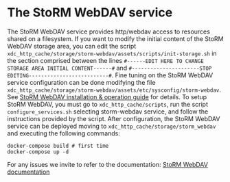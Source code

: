 # The StoRM WebDAV service

The StoRM WebDAV service provides http/webdav access to resources shared on a filesystem.
If you want to modify the initial content of the StoRM WebDAV storage area, you can edit the script `xdc_http_cache/storage/storm-webdav/assets/scripts/init-storage.sh` in the section comprised between the lines `#------EDIT HERE TO CHANGE STORAGE AREA INITIAL CONTENT------#` and `#----------------------STOP EDITING--------------------------#`.
Fine tuning on the StoRM WebDAV service configuration can be done modifying the file `xdc_http_cache/storage/storm-webdav/assets/etc/sysconfig/storm-webdav`. See [StoRM WebDAV installation & operation guide](doc/storm-webdav-guide.md) for details.
To setup StoRM WebDAV, you must go to `xdc_http_cache/scripts`, run the script `configure_services.sh` selecting storm-webdav service, and follow the instructions provided by the script.
After configuration, the StoRM WebDAV service can be deployed moving to `xdc_http_cache/storage/storm_webdav` and executing the following commands:
```
docker-compose build # first time
docker-compose up -d
```
For any issues we invite to refer to the documentation:
[StoRM WebDAV documentation](https://italiangrid.github.io/storm/documentation/sysadmin-guide/1.11.9/storm-webdav-guide.html)


